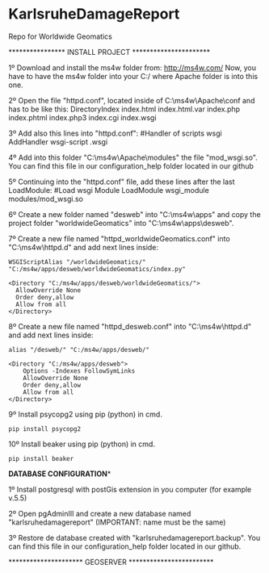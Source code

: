 # KarlsruheDamageReport
Repo for Worldwide Geomatics

**************** INSTALL PROJECT **********************

1º Download and install the ms4w folder from: http://ms4w.com/
	Now, you have to have the ms4w folder into your C:/ where Apache folder is into this one.

2º Open the file "httpd.conf", located inside of C:\ms4w\Apache\conf and <IfModule dir_module> has to be like this:
	<IfModule dir_module>
    		DirectoryIndex index.html index.html.var index.php index.phtml index.php3 index.cgi index.wsgi
	</IfModule>

3º Add also this lines into "httpd.conf":
	#Handler of scripts wsgi
	AddHandler wsgi-script .wsgi

4º Add into this folder "C:\ms4w\Apache\modules" the file "mod_wsgi.so". You can find this file in our configuration_help folder located in our github

5º Continuing into the "httpd.conf" file, add these lines after the last LoadModule:
	#Load wsgi Module
	LoadModule wsgi_module modules/mod_wsgi.so

6º Create a new folder named "desweb" into "C:\ms4w\apps" and copy the project folder "worldwideGeomatics" into "C:\ms4w\apps\desweb".

7º Create a new file named "httpd_worldwideGeomatics.conf" into "C:\ms4w\httpd.d" and add next lines inside:

	WSGIScriptAlias "/worldwideGeomatics/" "C:/ms4w/apps/desweb/worldwideGeomatics/index.py"
	
	<Directory "C:/ms4w/apps/desweb/worldwideGeomatics/">
	  AllowOverride None
	  Order deny,allow
	  Allow from all
	</Directory>

8º Create a new file named "httpd_desweb.conf" into "C:\ms4w\httpd.d" and add next lines inside:

	alias "/desweb/" "C:/ms4w/apps/desweb/"

	<Directory "C:/ms4w/apps/desweb">
		Options -Indexes FollowSymLinks
		AllowOverride None
		Order deny,allow
		Allow from all
	</Directory>

9º Install psycopg2 using pip (python) in cmd.

	pip install psycopg2

10º Install beaker using pip (python) in cmd.

	pip install beaker


****************DATABASE CONFIGURATION*****************

1º Install postgresql with postGis extension in you computer (for example v.5.5)

2º Open pgAdminIII and create a new database named "karlsruhedamagereport" (IMPORTANT: name must be the same)

3º Restore de database created with "karlsruhedamagereport.backup". You can find this file in our configuration_help folder located in our github.

********************* GEOSERVER ************************ 

